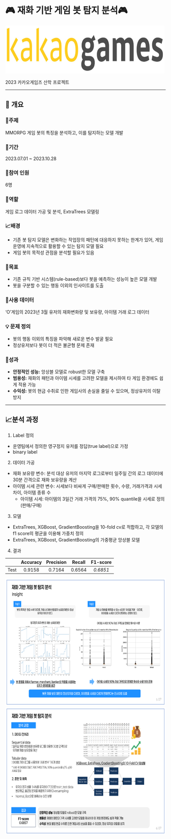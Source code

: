 # :video_game: 재화 기반 게임 봇 탐지 분석:video_game:

<img src="./kakaogames_image2023/카겜.jpeg" width="500" height="150"/>

2023 카카오게임즈 산학 프로젝트

----------------------

## :book: 개요

### :dart:주제

MMORPG 게임 봇의 특징을 분석하고, 이를 탐지하는 모델 개발

### :calendar:기간
2023.07.01 ~ 2023.10.28

### :busts_in_silhouette:참여 인원
6명

### :memo:역할
게임 로그 데이터 가공 및 분석, ExtraTrees 모델링

### :chart_with_upwards_trend:배경
- 기존 봇 탐지 모델은 변화하는 작업장의 패턴에 대응하지 못하는 한계가 있어, 게임 운영에 지속적으로 활용할 수 있는 탐지 모델 필요
- 게임 봇의 목적성 관점을 분석할 필요가 있음

### :triangular_flag_on_post:목표
- 기존 규칙 기반 시스템(rule-based)보다 봇을 예측하는 성능이 높은 모델 개발
- 봇을 구분할 수 있는 행동 이외의 인사이트를 도출 

### :open_file_folder:사용 데이터
‘O’게임의 2023년 3월 유저의 재화변화량 및 보유량, 아이템 거래 로그 데이터


### :bulb: 문제 정의
- 봇의 행동 이외의 특징을 파악해 새로운 변수 발굴 필요
- 정상유저보다 봇이 더 적은 불균형 문제 존재

### :crown:성과

- **안정적인 성능:** 앙상블 모델로 robust한 모델 구축
- **범용성:** 재화의 패턴과 아이템 시세를 고려한 모델을 제시하여 타 게임 환경에도 쉽게 적용 가능
- **수익성:** 봇의 현금 수취로 인한 게임사의 손실을 줄일 수 있으며, 정상유저의 이탈 방지


---------

## :chart_with_upwards_trend:분석 과정

1. Label 정의
- 운영팀에서 정의한 영구정지 유저를 정답(true label)으로 가정
- binary label

2. 데이터 가공
- 재화 보유량 변수: 분석 대상 유저의 마지막 로그로부터 일주일 간의 로그 데이터에 30분 간격으로 재화 보유량을 계산
- 아이템 시세 관련 변수: 시세보다 비싸게 구매/판매한 횟수, 수량, 거래가격과 시세 차이, 아이템 종류 수
  - 아이템 시세: 아이템의 3일간 거래 가격의 75%, 90% quantile을 시세로 정의(판매/구매)
  
3. 모델
- ExtraTrees, XGBoost, GradientBoosting을 10-fold cv로 적합하고, 각 모델의 f1 score의 평균을 이용해 가중치 정의
- ExtraTrees, XGBoost, GradientBoosting의 가중평균 앙상블 모델

4. 결과

||Accuracy|Precision|Recall|F1-score|
|:---:|:---:|:---:|:---:|:---:|
|Test|0.9158|0.7164|0.6564|*0.6851*|

<img src="./kakaogames_image2023/취업 포트폴리오 최종_5.png" width="800" height="400"/>
<img src="./kakaogames_image2023/취업 포트폴리오 최종_6.png" width="800" height="400"/>
